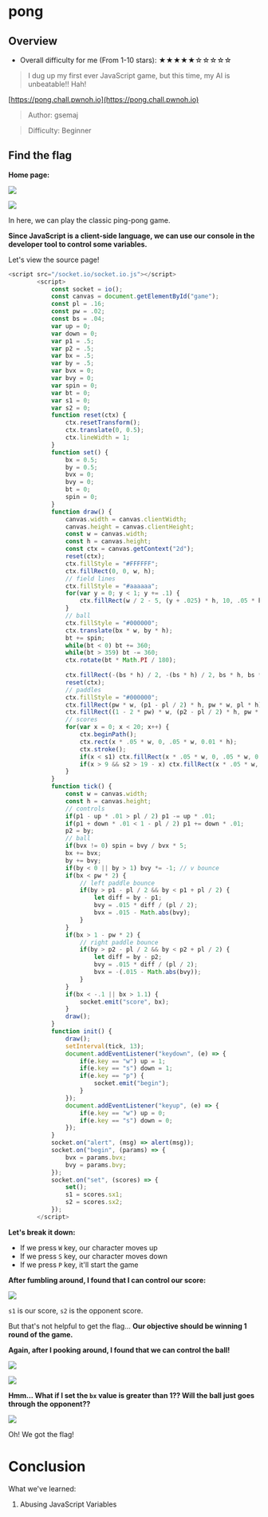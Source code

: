 # pong

## Overview

- Overall difficulty for me (From 1-10 stars): ★★★★★☆☆☆☆☆

> I dug up my first ever JavaScript game, but this time, my AI is unbeatable!! Hah!

[https://pong.chall.pwnoh.io](https://pong.chall.pwnoh.io)

> Author: gsemaj

> Difficulty: Beginner

## Find the flag

**Home page:**

![](https://raw.githubusercontent.com/siunam321/CTF-Writeups/main/BuckeyeCTF-2022/images/Pasted%20image%2020221104225452.png)

![](https://raw.githubusercontent.com/siunam321/CTF-Writeups/main/BuckeyeCTF-2022/images/Pasted%20image%2020221104225519.png)

In here, we can play the classic ping-pong game.

**Since JavaScript is a client-side language, we can use our console in the developer tool to control some variables.**

Let's view the source page!

```js
<script src="/socket.io/socket.io.js"></script>
        <script>
            const socket = io();
            const canvas = document.getElementById("game");
            const pl = .16;
            const pw = .02;
            const bs = .04;
            var up = 0;
            var down = 0;
            var p1 = .5;
            var p2 = .5;
            var bx = .5;
            var by = .5;
            var bvx = 0;
            var bvy = 0;
            var spin = 0;
            var bt = 0;
            var s1 = 0;
            var s2 = 0;
            function reset(ctx) {
                ctx.resetTransform();
                ctx.translate(0, 0.5);
                ctx.lineWidth = 1;
            }
            function set() {
                bx = 0.5;
                by = 0.5;
                bvx = 0;
                bvy = 0;
                bt = 0;
                spin = 0;
            }
            function draw() {
                canvas.width = canvas.clientWidth;
                canvas.height = canvas.clientHeight;
                const w = canvas.width;
                const h = canvas.height;
                const ctx = canvas.getContext("2d");
                reset(ctx);
                ctx.fillStyle = "#FFFFFF";
                ctx.fillRect(0, 0, w, h);
                // field lines
                ctx.fillStyle = "#aaaaaa";
                for(var y = 0; y < 1; y += .1) {
                    ctx.fillRect(w / 2 - 5, (y + .025) * h, 10, .05 * h);
                }
                // ball
                ctx.fillStyle = "#000000";
                ctx.translate(bx * w, by * h);
                bt += spin;
                while(bt < 0) bt += 360;
                while(bt > 359) bt -= 360;
                ctx.rotate(bt * Math.PI / 180);
                
                ctx.fillRect(-(bs * h) / 2, -(bs * h) / 2, bs * h, bs * h);
                reset(ctx);
                // paddles
                ctx.fillStyle = "#000000";
                ctx.fillRect(pw * w, (p1 - pl / 2) * h, pw * w, pl * h);
                ctx.fillRect((1 - 2 * pw) * w, (p2 - pl / 2) * h, pw * w, pl * h);
                // scores
                for(var x = 0; x < 20; x++) {
                    ctx.beginPath();
                    ctx.rect(x * .05 * w, 0, .05 * w, 0.01 * h);
                    ctx.stroke();
                    if(x < s1) ctx.fillRect(x * .05 * w, 0, .05 * w, 0.01 * h);
                    if(x > 9 && s2 > 19 - x) ctx.fillRect(x * .05 * w, 0, .05 * w, 0.01 * h);
                }
            }
            function tick() {
                const w = canvas.width;
                const h = canvas.height;
                // controls
                if(p1 - up * .01 > pl / 2) p1 -= up * .01;
                if(p1 + down * .01 < 1 - pl / 2) p1 += down * .01;
                p2 = by;
                // ball
                if(bvx != 0) spin = bvy / bvx * 5;
                bx += bvx;
                by += bvy;
                if(by < 0 || by > 1) bvy *= -1; // v bounce
                if(bx < pw * 2) {
                    // left paddle bounce
                    if(by > p1 - pl / 2 && by < p1 + pl / 2) {
                        let diff = by - p1;
                        bvy = .015 * diff / (pl / 2);
                        bvx = .015 - Math.abs(bvy);
                    }
                }
                if(bx > 1 - pw * 2) {
                    // right paddle bounce
                    if(by > p2 - pl / 2 && by < p2 + pl / 2) {
                        let diff = by - p2;
                        bvy = .015 * diff / (pl / 2);
                        bvx = -(.015 - Math.abs(bvy));
                    }   
                }
                if(bx < -.1 || bx > 1.1) {
                    socket.emit("score", bx);
                }
                draw();
            }
            function init() {
                draw();
                setInterval(tick, 13);
                document.addEventListener("keydown", (e) => {
                    if(e.key == "w") up = 1;
                    if(e.key == "s") down = 1;
                    if(e.key == "p") {
                        socket.emit("begin");
                    }
                });
                document.addEventListener("keyup", (e) => {
                    if(e.key == "w") up = 0;
                    if(e.key == "s") down = 0;
                });
            }
            socket.on("alert", (msg) => alert(msg));
            socket.on("begin", (params) => {
                bvx = params.bvx;
                bvy = params.bvy;
            });
            socket.on("set", (scores) => {
                set();
                s1 = scores.sx1;
                s2 = scores.sx2;
            });
        </script>
```

**Let's break it down:**
- If we press `W` key, our character moves up
- If we press `S` key, our character moves down
- If we press `P` key, it'll start the game

**After fumbling around, I found that I can control our score:**

![](https://raw.githubusercontent.com/siunam321/CTF-Writeups/main/BuckeyeCTF-2022/images/Pasted%20image%2020221104225914.png)

`s1` is our score, `s2` is the opponent score.

But that's not helpful to get the flag... **Our objective should be winning 1 round of the game.**

**Again, after I pooking around, I found that we can control the ball!**

![](https://raw.githubusercontent.com/siunam321/CTF-Writeups/main/BuckeyeCTF-2022/images/Pasted%20image%2020221104230121.png)

![](https://raw.githubusercontent.com/siunam321/CTF-Writeups/main/BuckeyeCTF-2022/images/Pasted%20image%2020221104230138.png)

**Hmm... What if I set the `bx` value is greater than 1?? Will the ball just goes through the opponent??**

![](https://raw.githubusercontent.com/siunam321/CTF-Writeups/main/BuckeyeCTF-2022/images/Pasted%20image%2020221104230246.png)

Oh! We got the flag!

# Conclusion

What we've learned:

1. Abusing JavaScript Variables